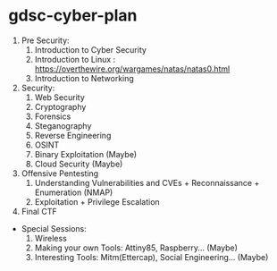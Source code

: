 # gdsc-cyber-plan

1. Pre Security:
   1. Introduction to Cyber Security
   2. Introduction to Linux : https://overthewire.org/wargames/natas/natas0.html
   3. Introduction to Networking
2. Security:
   1. Web Security
   2. Cryptography
   3. Forensics
   4. Steganography
   5. Reverse Engineering
   6. OSINT
   7. Binary Exploitation (Maybe)
   8. Cloud Security (Maybe)
3. Offensive Pentesting
   1. Understanding Vulnerabilities and CVEs + Reconnaissance + Enumeration (NMAP)
   4. Exploitation + Privilege Escalation
4. Final CTF

- Special Sessions:
   1. Wireless
   2. Making your own Tools: Attiny85, Raspberry... (Maybe)
   3. Interesting Tools: Mitm(Ettercap), Social Engineering... (Maybe)
